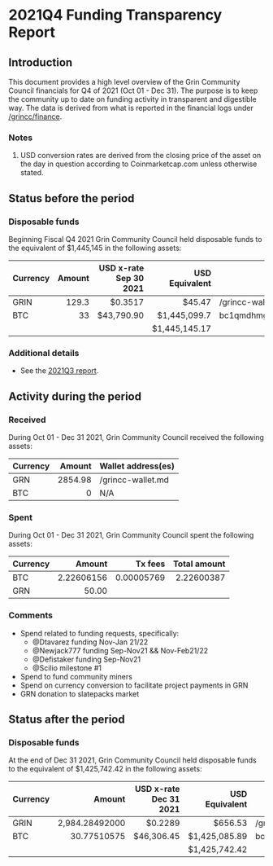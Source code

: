 # 2021Q4 Funding Transparency Report

## Introduction
This document provides a high level overview of the Grin Community Council financials for Q4 of 2021 (Oct 01 - Dec 31). The purpose is to keep the community up to date on funding activity in transparent and digestible way. The data is derived from what is reported in the financial logs under [/grincc/finance](https://github.com/grincc/finance).

### Notes

1. USD conversion rates are derived from the closing price of the asset on the day in question according to Coinmarketcap.com unless otherwise stated. 

## Status before the period

### Disposable funds

Beginning Fiscal Q4 2021 Grin Community Council held disposable funds to the equivalent of $1,445,145 in the following assets:

Currency | Amount | USD x-rate Sep 30 2021 | USD Equivalent | Wallet address(es)
|---|---:|---:|---:|---|
GRIN | 129.3  | $0.3517 | $45.47 | /grincc-wallet.md
BTC | 33 | $43,790.90 | $1,445,099.7 | bc1qmdhmgmhd6j89225hzdh7dxqgmen3y2q0g4vgpez0tw9tkp4ae39qsqvuyl
| | | | $1,445,145.17 | 

### Additional details
* See the [2021Q3 report](/reports/2021Q3.md).

## Activity during the period

### Received

During Oct 01 - Dec 31 2021, Grin Community Council received the following assets: 

Currency | Amount | Wallet address(es)
|---|---:|---|
GRN | 2854.98 | /grincc-wallet.md
BTC | 0 | N/A

### Spent

During Oct 01 - Dec 31 2021, Grin Community Council spent the following assets:

Currency | Amount | Tx fees | Total amount |
|---|---:|---:|---:|
BTC | 2.22606156 | 0.00005769 | 2.22600387 |
GRN | 50.00 |  |  |

### Comments
* Spend related to funding requests, specifically:
   * @Dtavarez funding Nov-Jan 21/22
   * @Newjack777 funding Sep-Nov21 && Nov-Feb21/22
   * @Defistaker funding Sep-Nov21
   * @Scilio milestone #1
* Spend to fund community miners 
* Spend on currency conversion to facilitate project payments in GRN
* GRN donation to slatepacks market

## Status after the period

### Disposable funds

At the end of Dec 31 2021, Grin Community Council held disposable funds to the equivalent of $1,425,742.42 in the following assets:

Currency | Amount | USD x-rate Dec 31 2021 | USD Equivalent | Wallet address(es)
|---|---:|---:|---:|---|
GRIN | 2,984.28492000 | $0.2289 | $656.53 | /grincc-wallet.md
BTC | 30.77510575 | $46,306.45 | $1,425,085.89 | bc1qmdhmgmhd6j89225hzdh7dxqgmen3y2q0g4vgpez0tw9tkp4ae39qsqvuyl
| | | | $1,425,742.42 |
